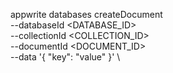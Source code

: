 appwrite databases createDocument \
        --databaseId <DATABASE_ID> \
        --collectionId <COLLECTION_ID> \
        --documentId <DOCUMENT_ID> \
        --data '{ "key": "value" }' \


